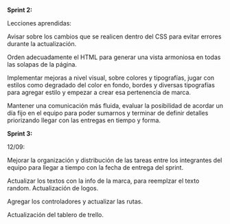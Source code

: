 **Sprint 2:**

Lecciones aprendidas:

Avisar sobre los cambios que se realicen dentro del CSS para evitar errores durante la actualización. 

Orden adecuadamente el HTML para generar una vista armoniosa en todas las solapas de la página. 

Implementar mejoras a nivel visual, sobre colores y tipografías, jugar con estilos como degradado del color en fondo, bordes y diversas tipografías para agregar estilo y empezar a crear esa pertenencia de marca. 

Mantener una comunicación más fluida, evaluar la posibilidad de acordar un día fijo en el equipo para poder sumarnos y terminar de definir detalles priorizando llegar con las entregas en tiempo y forma. 

**Sprint 3:**

12/09: 

Mejorar la organización y distribución de las tareas entre los integrantes del equipo para llegar a tiempo con la fecha de entrega del sprint. 

Actualizar los textos con la info de la marca, para reemplzar el texto random. Actualización de logos. 

Agregar los controladores y actualizar las rutas. 

Actualización del tablero de trello. 
